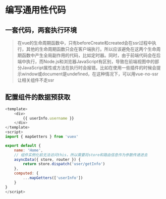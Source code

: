 <!--
 * @Description: 
 * @Autor: ZFY
 * @Date: 2019-11-22 19:16:41
 * @LastEditTime: 2019-11-22 19:41:25
 -->
# 编写通用性代码

## 一套代码，两套执行环境
> 在vue的生命周期函数中，只有beforeCreate和created会在ssr过程中执行，其他的生命周期函数只会在客户端执行。所以应该避免在这两个生命周期函数中产生全局副作用的代码，比如定时器。同时，由于前端代码会在后端中执行，而Node.js和浏览器JavaScript有区别，导致在前端视图中的部分JavaScript属性或方法在执行时会报错。比如在使用一些插件的时候会提示window或document是undefined，在这种情况下，可以用vue-no-ssr让相关组件不走ssr


## 配置组件的数据预获取
```js
<template>
	<div>
		{{ userInfo.username }}
	</div>
</template>
<script>
import { mapGetters } from 'vuex'

export default {
	name: 'Home',
	// 组件实例化前无法访问this，所以需要将store和路由信息作为参数传递进去
	asyncData({ store, router }) {
		return store.dispatch('user/getInfo')
	},
	computed: {
		...mapGetters(['userInfo'])
	}
}
</script>
```